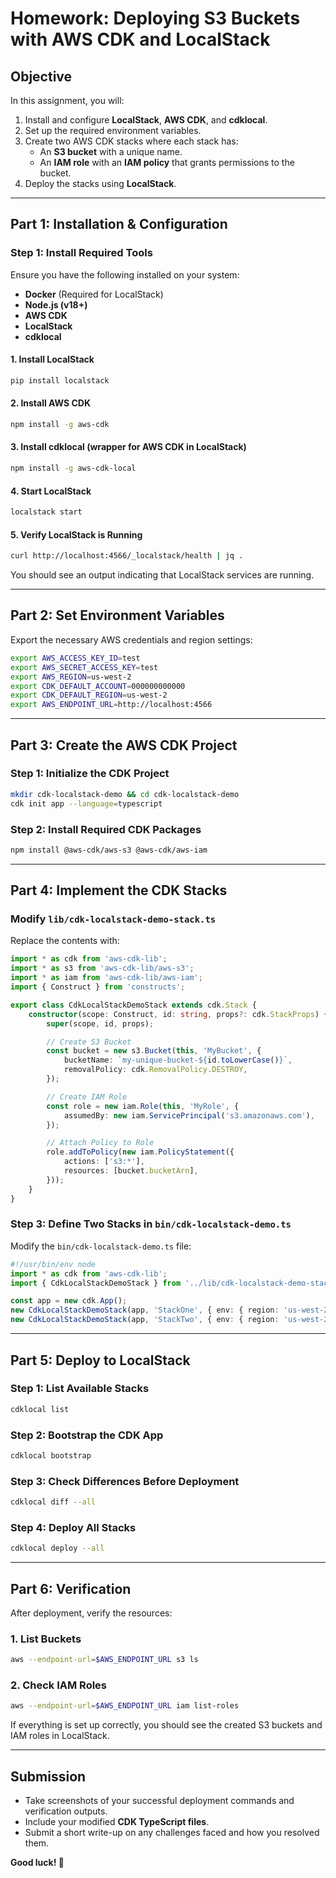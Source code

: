# Homework: Deploying S3 Buckets with AWS CDK and LocalStack

## **Objective**
In this assignment, you will:
1. Install and configure **LocalStack**, **AWS CDK**, and **cdklocal**.
2. Set up the required environment variables.
3. Create two AWS CDK stacks where each stack has:
   - An **S3 bucket** with a unique name.
   - An **IAM role** with an **IAM policy** that grants permissions to the bucket.
4. Deploy the stacks using **LocalStack**.

---

## **Part 1: Installation & Configuration**

### **Step 1: Install Required Tools**
Ensure you have the following installed on your system:
- **Docker** (Required for LocalStack)
- **Node.js (v18+)**
- **AWS CDK**
- **LocalStack**
- **cdklocal**

#### **1. Install LocalStack**
```sh
pip install localstack
```

#### **2. Install AWS CDK**
```sh
npm install -g aws-cdk
```

#### **3. Install cdklocal (wrapper for AWS CDK in LocalStack)**
```sh
npm install -g aws-cdk-local
```

#### **4. Start LocalStack**
```sh
localstack start
```

#### **5. Verify LocalStack is Running**
```sh
curl http://localhost:4566/_localstack/health | jq .
```
You should see an output indicating that LocalStack services are running.

---

## **Part 2: Set Environment Variables**
Export the necessary AWS credentials and region settings:
```sh
export AWS_ACCESS_KEY_ID=test
export AWS_SECRET_ACCESS_KEY=test
export AWS_REGION=us-west-2
export CDK_DEFAULT_ACCOUNT=000000000000
export CDK_DEFAULT_REGION=us-west-2
export AWS_ENDPOINT_URL=http://localhost:4566
```

---

## **Part 3: Create the AWS CDK Project**

### **Step 1: Initialize the CDK Project**
```sh
mkdir cdk-localstack-demo && cd cdk-localstack-demo
cdk init app --language=typescript
```

### **Step 2: Install Required CDK Packages**
```sh
npm install @aws-cdk/aws-s3 @aws-cdk/aws-iam
```

---

## **Part 4: Implement the CDK Stacks**

### **Modify `lib/cdk-localstack-demo-stack.ts`**
Replace the contents with:

```typescript
import * as cdk from 'aws-cdk-lib';
import * as s3 from 'aws-cdk-lib/aws-s3';
import * as iam from 'aws-cdk-lib/aws-iam';
import { Construct } from 'constructs';

export class CdkLocalStackDemoStack extends cdk.Stack {
    constructor(scope: Construct, id: string, props?: cdk.StackProps) {
        super(scope, id, props);

        // Create S3 Bucket
        const bucket = new s3.Bucket(this, 'MyBucket', {
            bucketName: `my-unique-bucket-${id.toLowerCase()}`,
            removalPolicy: cdk.RemovalPolicy.DESTROY,
        });

        // Create IAM Role
        const role = new iam.Role(this, 'MyRole', {
            assumedBy: new iam.ServicePrincipal('s3.amazonaws.com'),
        });

        // Attach Policy to Role
        role.addToPolicy(new iam.PolicyStatement({
            actions: ['s3:*'],
            resources: [bucket.bucketArn],
        }));
    }
}
```

### **Step 3: Define Two Stacks in `bin/cdk-localstack-demo.ts`**
Modify the `bin/cdk-localstack-demo.ts` file:

```typescript
#!/usr/bin/env node
import * as cdk from 'aws-cdk-lib';
import { CdkLocalStackDemoStack } from '../lib/cdk-localstack-demo-stack';

const app = new cdk.App();
new CdkLocalStackDemoStack(app, 'StackOne', { env: { region: 'us-west-2' } });
new CdkLocalStackDemoStack(app, 'StackTwo', { env: { region: 'us-west-2' } });
```

---

## **Part 5: Deploy to LocalStack**

### **Step 1: List Available Stacks**
```sh
cdklocal list
```

### **Step 2: Bootstrap the CDK App**
```sh
cdklocal bootstrap
```

### **Step 3: Check Differences Before Deployment**
```sh
cdklocal diff --all
```

### **Step 4: Deploy All Stacks**
```sh
cdklocal deploy --all
```

---

## **Part 6: Verification**
After deployment, verify the resources:

### **1. List Buckets**
```sh
aws --endpoint-url=$AWS_ENDPOINT_URL s3 ls
```

### **2. Check IAM Roles**
```sh
aws --endpoint-url=$AWS_ENDPOINT_URL iam list-roles
```

If everything is set up correctly, you should see the created S3 buckets and IAM roles in LocalStack.

---

## **Submission**
- Take screenshots of your successful deployment commands and verification outputs.
- Include your modified **CDK TypeScript files**.
- Submit a short write-up on any challenges faced and how you resolved them.

**Good luck! 🚀**


